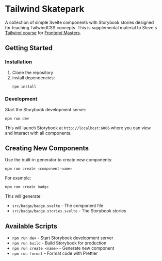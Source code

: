 # Tailwind Skatepark

A collection of simple Svelte components with Storybook stories designed for teaching TailwindCSS concepts. This is supplemental material to Steve's [Tailwind course](https://stevekinney.com/courses/tailwind) for [Frontend Masters](https://frontendmasters.com).

## Getting Started

### Installation

1. Clone the repository
2. Install dependencies:
   ```bash
   npm install
   ```

### Development

Start the Storybook development server:

```bash
npm run dev
```

This will launch Storybook at `http://localhost:6006` where you can view and interact with all components.

## Creating New Components

Use the built-in generator to create new components:

```bash
npm run create <component-name>
```

For example:

```bash
npm run create badge
```

This will generate:

- `src/badge/badge.svelte` - The component file
- `src/badge/badge.stories.svelte` - The Storybook stories

## Available Scripts

- `npm run dev` - Start Storybook development server
- `npm run build` - Build Storybook for production
- `npm run create <name>` - Generate new component
- `npm run format` - Format code with Prettier
